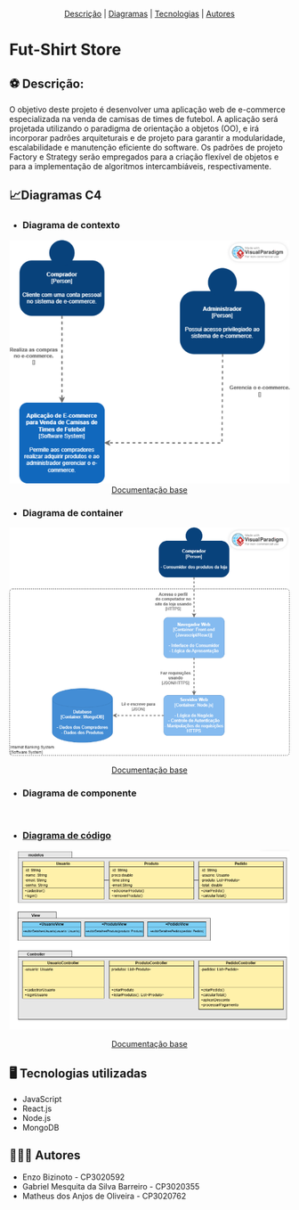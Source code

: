 <p align="center">
 <a href="#Descrição">Descrição</a> |
 <a href="#Diagramas">Diagramas</a> |
 <a href="#tecnologias">Tecnologias</a> |
 <a href="#autores">Autores</a>
</p>

# Fut-Shirt Store
<section id="Descrição">

## :soccer: Descrição:

O objetivo deste projeto é desenvolver uma aplicação web de e-commerce especializada na venda de camisas de times de futebol. A aplicação será projetada utilizando o paradigma de orientação a objetos (OO), e irá incorporar padrões arquiteturais e de projeto para garantir a modularidade, escalabilidade e manutenção eficiente do software. Os padrões de projeto Factory e Strategy serão empregados para a criação flexível de objetos e para a implementação de algoritmos intercambiáveis, respectivamente.

</section>

<section id="Diagramas">
 
## 📈Diagramas C4
* ### Diagrama de contexto
 
<div align="center">
 <img src="https://github.com/matheusdsanjos/fut-shirts-store/blob/main/documentos/diagrama-de-contexto.png" />
 <a href="https://c4model.com/#SystemContextDiagram">Documentação base</a>
</div>


* ### Diagrama de container
  
<div align="center">
 <img src="https://github.com/matheusdsanjos/fut-shirts-store/blob/main/documentos/diagrama-de-container.png" />
 <p>
 <a href="https://c4model.com/#ContainerDiagram">Documentação base</a>
</div>


* ### Diagrama de componente
 
<div align="center">
 <img src="" />
 <p>
 <a href="https://c4model.com/#ComponentDiagram">
</div>

* ### Diagrama de código
 
<div align="center">
 <img src="https://github.com/matheusdsanjos/fut-shirts-store/blob/main/documentos/diagrama-de-codigo.png" />
 <p>
 <a href="https://c4model.com/#CodeDiagram">Documentação base</a>
</div>

</section>

<section id="tecnologias">

## :desktop_computer: Tecnologias utilizadas

- JavaScript
- React.js
- Node.js
- MongoDB
  
</section>

<section id="autores">

## :family_man_man_boy: Autores

- Enzo Bizinoto - CP3020592
- Gabriel Mesquita da Silva Barreiro - CP3020355
- Matheus dos Anjos de Oliveira - CP3020762
</section>
